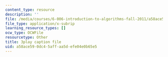 ```yaml
---
content_type: resource
description: ''
file: /media/courses/6-006-introduction-to-algorithms-fall-2011/a58ace590dc45affaa5defe04e0b65e5_wFP5VHGHFdk.vtt
file_type: application/x-subrip
learning_resource_types: []
ocw_type: OCWFile
resourcetype: Other
title: 3play caption file
uid: a58ace59-0dc4-5aff-aa5d-efe04e0b65e5
---
```

